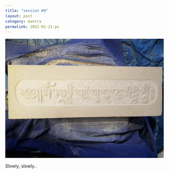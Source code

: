 ```yaml
---
title: "session #9"
layout: post
category: mantra
permalink: 2022-01-21-ps
---
```


![Padmasambhava9](/assets/images/mani/padmasambhava/ps09.jpg)  

Slowly, slowly..
